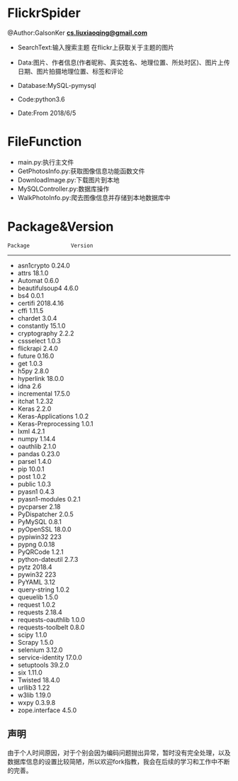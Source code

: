 FlickrSpider
==
@Author:GalsonKer
**cs.liuxiaoqing@gmail.com**

 - SearchText:输入搜索主题 在flickr上获取关于主题的图片
 
 - Data:图片、作者信息(作者昵称、真实姓名、地理位置、所处时区)、图片上传日期、图片拍摄地理位置、标签和评论
 
 - Database:MySQL-pymysql
 
 - Code:python3.6
 
 - Date:From 2018/6/5
 
FileFunction
==
 - main.py:执行主文件
 - GetPhotosInfo.py:获取图像信息功能函数文件
 - DownloadImage.py:下载图片到本地
 - MySQLController.py:数据库操作
 - WalkPhotoInfo.py:爬去图像信息并存储到本地数据库中
 
Package&Version
==
    Package             Version
------------------- -------------
 - asn1crypto          0.24.0
 - attrs               18.1.0
 - Automat             0.6.0
 - beautifulsoup4      4.6.0
 - bs4                 0.0.1
 - certifi             2018.4.16
 - cffi                1.11.5
 - chardet             3.0.4
 - constantly          15.1.0
 - cryptography        2.2.2
 - cssselect           1.0.3
 - flickrapi           2.4.0
 - future              0.16.0
 - get                 1.0.3
 - h5py                2.8.0
 - hyperlink           18.0.0
 - idna                2.6
 - incremental         17.5.0
 - itchat              1.2.32
 - Keras               2.2.0
 - Keras-Applications  1.0.2
 - Keras-Preprocessing 1.0.1
 - lxml                4.2.1
 - numpy               1.14.4
 - oauthlib            2.1.0
 - pandas              0.23.0
 - parsel              1.4.0
 - pip                 10.0.1
 - post                1.0.2
 - public              1.0.3
 - pyasn1              0.4.3
 - pyasn1-modules      0.2.1
 - pycparser           2.18
 - PyDispatcher        2.0.5
 - PyMySQL             0.8.1
 - pyOpenSSL           18.0.0
 - pypiwin32           223
 - pypng               0.0.18
 - PyQRCode            1.2.1
 - python-dateutil     2.7.3
 - pytz                2018.4
 - pywin32             223
 - PyYAML              3.12
 - query-string        1.0.2
 - queuelib            1.5.0
 - request             1.0.2
 - requests            2.18.4
 - requests-oauthlib   1.0.0
 - requests-toolbelt   0.8.0
 - scipy               1.1.0
 - Scrapy              1.5.0
 - selenium            3.12.0
 - service-identity    17.0.0
 - setuptools          39.2.0
 - six                 1.11.0
 - Twisted             18.4.0
 - urllib3             1.22
 - w3lib               1.19.0
 - wxpy                0.3.9.8
 - zope.interface      4.5.0
 
 声明
 --
 
 由于个人时间原因，对于个别会因为编码问题抛出异常，暂时没有完全处理，以及数据库信息的设置比较简陋，所以欢迎fork指教，我会在后续的学习和工作中不断的完善。
 
